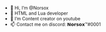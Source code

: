 - 👋 Hi, I’m @Norsox
- 👀 HTML and Lua developer
- 🌱 I’m Content creator on youtube
- 📫 Contact me on discord: 𝗡𝗼𝗿𝘀𝗼𝘅™#0001
